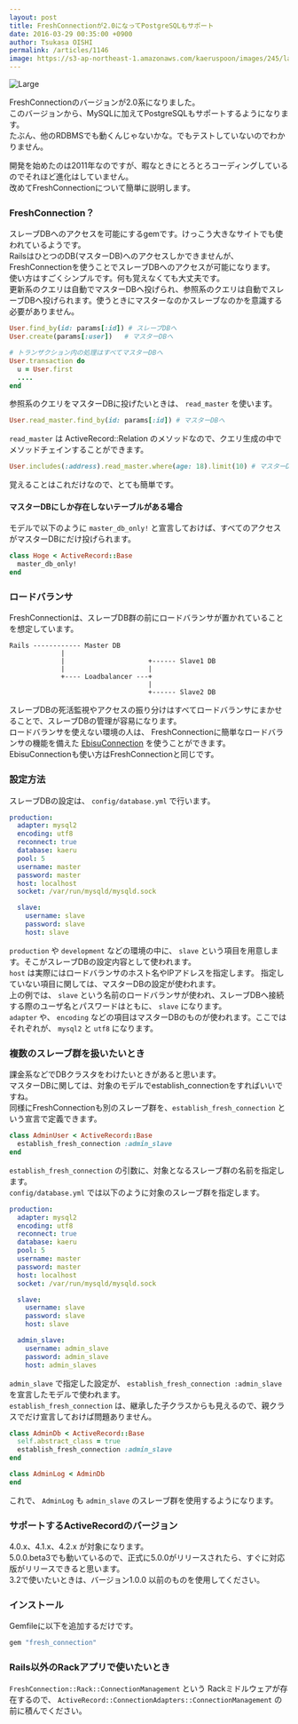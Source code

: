 ```yaml
---
layout: post
title: FreshConnectionが2.0になってPostgreSQLもサポート
date: 2016-03-29 00:35:00 +0900
author: Tsukasa OISHI
permalink: /articles/1146
image: https://s3-ap-northeast-1.amazonaws.com/kaeruspoon/images/245/large.jpg?1459181354
---
```



![Large](https://s3-ap-northeast-1.amazonaws.com/kaeruspoon/images/245/large.jpg?1459181354)  


FreshConnectionのバージョンが2.0系になりました。  
このバージョンから、MySQLに加えてPostgreSQLもサポートするようになります。  
たぶん、他のRDBMSでも動くんじゃないかな。でもテストしていないのでわかりません。  

開発を始めたのは2011年なのですが、暇なときにとろとろコーディングしているのでそれほど進化はしていません。  
改めてFreshConnectionについて簡単に説明します。  

### FreshConnection？  
スレーブDBへのアクセスを可能にするgemです。けっこう大きなサイトでも使われているようです。  
RailsはひとつのDB(マスターDB)へのアクセスしかできませんが、FreshConnectionを使うことでスレーブDBへのアクセスが可能になります。  
使い方はすごくシンプルです。何も覚えなくても大丈夫です。  
更新系のクエリは自動でマスターDBへ投げられ、参照系のクエリは自動でスレーブDBへ投げられます。使うときにマスターなのかスレーブなのかを意識する必要がありません。  

```ruby  
User.find_by(id: params[:id]) # スレーブDBへ  
User.create(params[:user])   # マスターDBへ  

# トランザクション内の処理はすべてマスターDBへ  
User.transaction do  
  u = User.first  
  ....  
end  
```  

参照系のクエリをマスターDBに投げたいときは、 `read_master` を使います。  
```ruby  
User.read_master.find_by(id: params[:id]) # マスターDBへ  
```  
 `read_master` は ActiveRecord::Relation のメソッドなので、クエリ生成の中でメソッドチェインすることができます。  
```ruby  
User.includes(:address).read_master.where(age: 18).limit(10) # マスターDBへ  
```  

覚えることはこれだけなので、とても簡単です。  

#### マスターDBにしか存在しないテーブルがある場合  
モデルで以下のように `master_db_only!` と宣言しておけば、すべてのアクセスがマスターDBにだけ投げられます。  
```ruby  
class Hoge < ActiveRecord::Base  
  master_db_only!  
end  
```  

### ロードバランサ  
FreshConnectionは、スレーブDB群の前にロードバランサが置かれていることを想定しています。  
```  
Rails ------------ Master DB  
             |  
             |                     +------ Slave1 DB  
             |                     |  
             +---- Loadbalancer ---+  
                                   |  
                                   +------ Slave2 DB  
```  

スレーブDBの死活監視やアクセスの振り分けはすべてロードバランサにまかせることで、スレーブDBの管理が容易になります。  
ロードバランサを使えない環境の人は、 FreshConnectionに簡単なロードバランサの機能を備えた [EbisuConnection](https://github.com/tsukasaoishi/ebisu_connection) を使うことができます。 EbisuConnectionも使い方はFreshConnectionと同じです。  

### 設定方法  
スレーブDBの設定は、 `config/database.yml` で行います。  
```yaml  
production:  
  adapter: mysql2  
  encoding: utf8  
  reconnect: true  
  database: kaeru  
  pool: 5  
  username: master  
  password: master  
  host: localhost  
  socket: /var/run/mysqld/mysqld.sock  

  slave:  
    username: slave  
    password: slave  
    host: slave  
```  

 `production` や `development` などの環境の中に、 `slave` という項目を用意します。そこがスレーブDBの設定内容として使われます。  
 `host` は実際にはロードバランサのホスト名やIPアドレスを指定します。 指定していない項目に関しては、マスターDBの設定が使われます。  
上の例では、 `slave` という名前のロードバランサが使われ、スレーブDBへ接続する際のユーザ名とパスワードはともに、 `slave` になります。  
 `adapter` や、 `encoding` などの項目はマスターDBのものが使われます。ここではそれぞれが、 `mysql2` と `utf8` になります。  
 
### 複数のスレーブ群を扱いたいとき  
課金系などでDBクラスタをわけたいときがあると思います。  
マスターDBに関しては、対象のモデルでestablish_connectionをすればいいですね。  
同様にFreshConnectionも別のスレーブ群を、`establish_fresh_connection` という宣言で定義できます。  
```ruby  
class AdminUser < ActiveRecord::Base  
  establish_fresh_connection :admin_slave  
end  
```  

 `establish_fresh_connection` の引数に、対象となるスレーブ群の名前を指定します。  
 `config/database.yml` では以下のように対象のスレーブ群を指定します。  
```yaml  
production:  
  adapter: mysql2  
  encoding: utf8  
  reconnect: true  
  database: kaeru  
  pool: 5  
  username: master  
  password: master  
  host: localhost  
  socket: /var/run/mysqld/mysqld.sock  

  slave:  
    username: slave  
    password: slave  
    host: slave  

  admin_slave:  
    username: admin_slave  
    password: admin_slave  
    host: admin_slaves  
```  
 `admin_slave` で指定した設定が、 `establish_fresh_connection :admin_slave` を宣言したモデルで使われます。  
 `establish_fresh_connection` は、継承した子クラスからも見えるので、親クラスでだけ宣言しておけば問題ありません。  
```ruby  
class AdminDb < ActiveRecord::Base  
  self.abstract_class = true  
  establish_fresh_connection :admin_slave  
end  

class AdminLog < AdminDb  
end  
```  
これで、 `AdminLog` も `admin_slave` のスレーブ群を使用するようになります。  


### サポートするActiveRecordのバージョン  
4.0.x、4.1.x、4.2.x が対象になります。  
5.0.0.beta3でも動いているので、正式に5.0.0がリリースされたら、すぐに対応版がリリースできると思います。  
3.2で使いたいときは、バージョン1.0.0 以前のものを使用してください。  

### インストール  
Gemfileに以下を追加するだけです。  
```ruby  
gem "fresh_connection"  
```  

### Rails以外のRackアプリで使いたいとき  
 `FreshConnection::Rack::ConnectionManagement` という Rackミドルウェアが存在するので、 `ActiveRecord::ConnectionAdapters::ConnectionManagement` の前に積んでください。  
